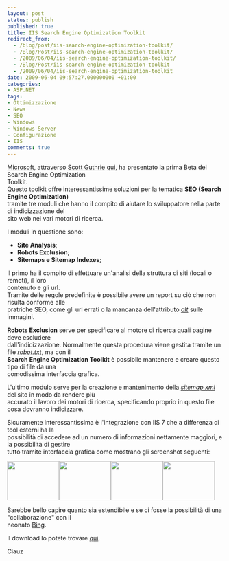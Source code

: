 ```yaml
---
layout: post
status: publish
published: true
title: IIS Search Engine Optimization Toolkit
redirect_from: 
  - /blog/post/iis-search-engine-optimization-toolkit/
  - /Blog/Post/iis-search-engine-optimization-toolkit/
  - /2009/06/04/iis-search-engine-optimization-toolkit/
  - /Blog/Post/iis-search-engine-optimization-toolkit
  - /2009/06/04/iis-search-engine-optimization-toolkit
date: 2009-06-04 09:57:27.000000000 +01:00
categories:
- ASP.NET
tags:
- Ottimizzazione
- News
- SEO
- Windows
- Windows Server
- Configurazione
- IIS
comments: true
---
```

<p><a href="http://www.microsoft.com" rel="nofollow" target="_blank">Microsoft</a>, attraverso <a href="http://weblogs.asp.net/scottgu" rel="nofollow" target="_blank">Scott Guthrie</a> <a href="http://weblogs.asp.net/scottgu/archive/2009/06/03/iis-search-engine-optimization-toolkit.aspx" rel="nofollow" target="_blank">qui</a>, ha presentato la prima Beta del Search Engine Optimization     <br />
Toolkit.    <br />
Questo toolkit offre interessantissime soluzioni per la tematica <a href="http://it.wikipedia.org/wiki/Search_engine_optimization" rel="nofollow" target="_blank"><strong>SEO</strong></a><strong> (Search Engine Optimization)</strong>     <br />
tramite tre moduli che hanno il compito di aiutare lo sviluppatore nella parte di indicizzazione del     <br />
sito web nei vari motori di ricerca.</p>
<p>I moduli in questione sono:</p>
<ul>
    <li><strong>Site Analysis</strong>;</li>
    <li><strong>Robots Exclusion</strong>;</li>
    <li><strong>Sitemaps e Sitemap Indexes</strong>;</li>
</ul>
<p>Il primo ha il compito di effettuare un'analisi della struttura di siti (locali o remoti), il loro    <br />
contenuto e gli url.    <br />
Tramite delle regole predefinite &egrave; possibile avere un report su ci&ograve; che non risulta conforme alle     <br />
pratriche SEO, come gli url errati o la mancanza dell'attributo <em><u>alt</u></em> sulle immagini.</p>
<p><strong>Robots Exclusion</strong> serve per specificare al motore di ricerca quali pagine deve escludere     <br />
dall'indicizzazione. Normalmente questa procedura viene gestita tramite un file <em><u>robot.txt</u></em>, ma con il     <br />
<strong>Search Engine Optimization Toolkit</strong> &egrave; possibile mantenere e creare questo tipo di file da una     <br />
comodissima interfaccia grafica.</p>
<p>L'ultimo modulo serve per la creazione e mantenimento della <em><u>sitemap.xml</u></em> del sito in modo da rendere pi&ugrave;     <br />
accurato il lavoro dei motori di ricerca, specificando proprio in questo file cosa dovranno indicizzare.</p>
<p>Sicuramente interessantissima &egrave; l'integrazione con IIS 7 che a differenza di tool esterni ha la    <br />
possibilit&agrave; di accedere ad un numero di informazioni nettamente maggiori, e la possibilit&agrave; di gestire     <br />
tutto tramite interfaccia grafica come mostrano gli screenshot seguenti:</p>
<p><a href="http://scottguimages.s3.amazonaws.com/seo1.png" rel="shadowbox[IIS-Search-Engine-Optimization-Toolkit];options={counterType:'skip',continuous:true,animSequence:'sync'}"><img SinglelineIgnoreCase width="121" height="91" src="http://scottguimages.s3.amazonaws.com/seo1.png" alt="" singlelineignorecase="" /></a><a href="http://scottguimages.s3.amazonaws.com/seo4.png" rel="shadowbox[IIS-Search-Engine-Optimization-Toolkit];options={counterType:'skip',continuous:true,animSequence:'sync'}"><img SinglelineIgnoreCase width="121" height="91" src="http://scottguimages.s3.amazonaws.com/seo4.png" alt="" singlelineignorecase="" /></a><a href="http://scottguimages.s3.amazonaws.com/seo5.png" rel="shadowbox[IIS-Search-Engine-Optimization-Toolkit];options={counterType:'skip',continuous:true,animSequence:'sync'}"><img SinglelineIgnoreCase width="121" height="91" src="http://scottguimages.s3.amazonaws.com/seo5.png" alt="" singlelineignorecase="" /></a><a href="http://scottguimages.s3.amazonaws.com/seo21.png" rel="shadowbox[IIS-Search-Engine-Optimization-Toolkit];options={counterType:'skip',continuous:true,animSequence:'sync'}"><img SinglelineIgnoreCase width="121" height="91" src="http://scottguimages.s3.amazonaws.com/seo21.png" alt="" singlelineignorecase="" /></a></p>
<p>Sarebbe bello capire quanto sia estendibile e se ci fosse la possibilit&agrave; di una &quot;collaborazione&quot; con il    <br />
neonato <a href="http://www.bing.com" rel="nofollow" target="_blank">Bing</a>.</p>
<p>Il download lo potete trovare <a href="http://www.iis.net/extensions/SEOToolkit" rel="nofollow" target="_blank">qui</a>.</p>
<p>Ciauz</p>
